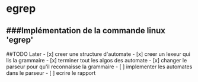 # egrep
###Implémentation de la commande linux 'egrep'
 ---

##TODO Later
    - [x] creer une structure d'automate
    - [x] creer un lexeur qui lis la grammaire
    - [x] terminer tout les algos des automate
    - [x] changer le parseur pour qu'il reconnaisse la grammaire
    - [ ] implementer les automates dans le parseur
    - [ ] ecrire le rapport
